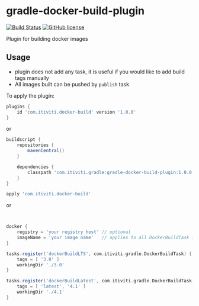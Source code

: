 # gradle-docker-build-plugin
[![Build Status](https://dev.azure.com/ngyukman/ngyukman/_apis/build/status/Itiviti.gradle-docker-build-plugin?branchName=master)](https://dev.azure.com/ngyukman/ngyukman/_build/latest?definitionId=2&branchName=master)  [![GitHub license](https://img.shields.io/github/license/Itiviti/gradle-docker-build-plugin.svg)](http://www.apache.org/licenses/LICENSE-2.0)

Plugin for building docker images

## Usage
* plugin does not add any task, it is useful if you would like to add build tags manually
* All images built can be pushed by `publish` task

To apply the plugin:
```groovy
plugins {
    id 'com.itiviti.docker-build' version '1.0.0'
}
```

or

```groovy
buildscript {
    repositories {
        mavenCentral()
    }

    dependencies {
        classpath 'com.itiviti.gradle:gradle-docker-build-plugin:1.0.0'
    }
}

apply 'com.itiviti.docker-build'
```

or

```groovy


docker {
    registry = 'your registry host' // optional
    imageName = 'your image name'   // applies to all DockerBuildTask if set
}

tasks.register('dockerBuildLTS', com.itiviti.gradle.DockerBuildTask) {
    tags = [ '3.0' ]
    workingDir './3.0'
}

tasks.register('dockerBuildLatest', com.itiviti.gradle.DockerBuildTask) {
    tags = [ 'latest', '4.1' ]
    workingDir './4.1'
}
```